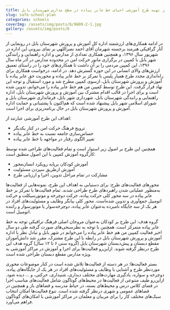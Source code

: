 ```yaml
---
title: آغاز تهیه طرح آموزشی احیای خط عابر پیاده در سطح مدارس شهرستان بابل
slug: safe-school-plan
categories: schools
coverImg: /assets/img/posts/6/9609-2-1.jpg
gallery: /assets/img/posts/6
---
```

در ادامه همکاری‌های ارزشمند اداره کل آموزش و پرورش شهرستان بابل در رونمایی از آثار گرافیکی هنرمند برجسته شهرمان آقای احمد نصراللهی بر نمای بیرونی این اداره در شهریور سال ۱۳۹۶، و همچنین همکاری تعدادی از مدارس و اداره راهنمایی و رانندگی شهر بابل با کمپین در برگزاری مانور حرکت امن در محدوده مدارس در آذر ماه سال ۱۳۹۶، این کمپین مردمی را بر آن داشت تا همکاری‌های خود را در راستای تعمیق ارزش‌های والای انسانی در این حوزه گسترش دهد. در ادامه، درخواست همکاری برای راه‌اندازی مجدد طرح همیار پلیس با تمرکز بر خط عابر پیاده و محوریت حق عابر پیاده با آموزش و پرورش شهرستان بابل، ازسوی کمپین مطرح شد و مورد استقبال و توجه این نهاد قرار گرفت. این طرح توسط کمپین من هم خط عابر پیاده را می‌خوانم، تدوین شده است و برای اجرا در قالب اقدام مشترک بین آموزش و پرورش شهرستان بابل، اداره راهنمایی و رانندگی شهرستان بابل، شهرداری شهر بابل، فرمانداری شهرستان بابل و شورای اسلامی شهر بابل پیشنهاد شده است که هم‌اکنون با پشتیبانی و حمایت اداره آموزش و پرورش شهرستان بابل در حال برنامه‌ریزی برای اجرا است.

اهداف این طرح آموزشی عبارتند از:
- ترویج فرهنگ حرکت امن در کنار یکدیگر
- حساس‌سازی جامعه نسبت به خط عابر پیاده
- تغییر الگوی رفتار در مواجهه با خط عابر پیاده

همچنین این طرح بر اصول زیر استوار است و تمام فعالیت‌های طراحی شده توسط کارگروه آموزش کمپین با این اصول منطبق است:
- آموزش کودکان برپایه رویکرد انسان‌محور
- آموزش ازطریق سپردن مسئولیت
- مشارکت در تمام مراحل تدوین، اجرا و ارزیابی طرح

محورهای فعالیت‌های طرح: برای دستیابی به اهداف این طرح، نمونه‌هایی از فعالیت‌ها به‌منظور عملیاتی شدن راهبردهای طرح طراحی شدند. تمام فعالیت‌ها با تمرکز بر خط عابر پیاده در سه محور کلی حرکت پیاده، جرکت دوچرخه و موتورسیکلت و حرکت اتومبیل جمع‌آوری و تدوین شده‌است. محور کلی بیانگر وظایف و مسئولیت‌های افراد در هر یک از سه جایگاه نامبرده به‌عنوان عابر پیاده، دوچرخه‌سوار یا موتورسوار و راننده اتومبیل است.

گروه هدف: این طرح بر کودکان به‌عنوان مروجان اصلی فرهنگ ترافیکیِ توجه به خط عابر پیاده متمرکز است. همچنین با توجه به نظرسنجی‌های صورت گرفته طی دو سال اخیر فعالیت کمپین من هم خط عابر پیاده را می‌خوانم در شهر بابل و تبادل نظر با اداره آموزش و پرورش شهرستان بابل در رابطه با این طرح مشترک، مقرر شد دانش‌آموزان مقطع دبستان و پیش‌دبستان شهرستان بابل (گروه سنی ۶ تا ۱۲ سال) گروه هدف این طرح درنظر گرفته شوند. ازاین‌رو فعالیت‌ها برای اجرا و آموزش در مراکز آموزشی به ویژه مدارس مقطع دبستان طراحی شده است.

بستر فعالیت‌ها: در هر دسته از فعالیت‌ها تلاش شده است در کنار موضوعات محوری موردنظر طرح و آشنایی با وظایف و مسئولیت‌های افراد در هر یک از جایگاه‌های پیاده، دوچرخه و سواره، یادگیری مهارت‌های مختلف دیداری، شنیداری، حرکتی، و … دیده شود. ازاین‌رو طیف متنوعی از فعالیت‌ها در محیط‌های گوناگون شامل فعالیت‌های مناسب اجرا در فضای کلاس درس و محیط‌های بسته، در حیاط مدرسه و فضاهای باز و همچنین در فضاهای عمومی و شهری درنظر گرفته شده است. تنوع فعالیت‌ها امکان انتخاب سبک‌های مختلف کار را برای مربیان و معلمان در مراکز آموزشی با امکان‌های گوناگون فراهم می‌آورد.
